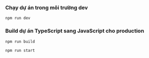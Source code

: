 ### Chạy dự án trong môi trường dev

```[BASH]
npm run dev
```

### Build dự án TypeScript sang JavaScript cho production

```[BASH]
npm run build
```

```[BASH]
npm run start
```
